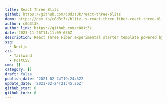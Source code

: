 ```yaml
---
title: React Three Blitz
github: https://github.com/c0d3t3k/react-three-blitz
demo: https://dev.to/c0d3t3k/blitz-js-react-three-fiber-react-three-blitz-ii3
author: c0d3t3k
author_link: https://github.com/c0d3t3k
date: 2023-11-26T11:11:09.656Z
description: React Three Fiber experimental starter template powered by Blitz.js
ssg:
  - Nextjs
css:
  - Tailwind
  - PostCSS
cms: []
category: []
draft: false
publish_date: '2021-02-24T19:24:32Z'
update_date: '2021-02-24T21:45:26Z'
github_star: 6
github_fork: 0
---
```

